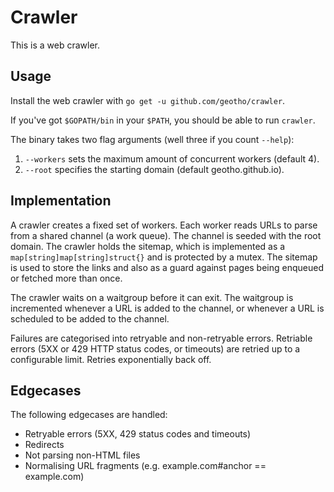 # Crawler

This is a web crawler.

## Usage

Install the web crawler with `go get -u github.com/geotho/crawler`.

If you've got `$GOPATH/bin` in your `$PATH`, you should be able to run `crawler`.

The binary takes two flag arguments (well three if you count `--help`):

1. `--workers` sets the maximum amount of concurrent workers (default 4).
2. `--root` specifies the starting domain (default geotho.github.io).

## Implementation

A crawler creates a fixed set of workers. Each worker reads URLs to parse from a shared channel (a work queue).
The channel is seeded with the root domain. The crawler holds the sitemap, which is implemented as a `map[string]map[string]struct{}` and is protected by a mutex. The sitemap is used to store the links and also as a guard against pages being enqueued or fetched more than once.

The crawler waits on a waitgroup before it can exit. The waitgroup is incremented whenever a URL is added to the channel, or whenever a URL is scheduled to be added to the channel.

Failures are categorised into retryable and non-retryable errors. Retriable errors (5XX or 429 HTTP status codes, or timeouts) are retried up to a configurable limit. Retries exponentially back off.

## Edgecases

The following edgecases are handled:

- Retryable errors (5XX, 429 status codes and timeouts)
- Redirects
- Not parsing non-HTML files
- Normalising URL fragments (e.g. example.com#anchor == example.com)
